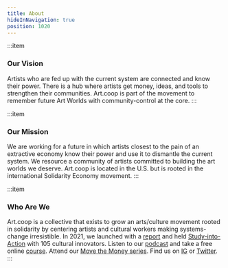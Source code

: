 ```yaml
---
title: About
hideInNavigation: true
position: 1020
---
```


:::item

### Our Vision

Artists who are fed up with the current system are connected and know their power. There is a hub where artists get money, ideas, and tools to strengthen their communities. Art.coop is part of the movement to remember future Art Worlds with community-control at the core.
:::

:::item

### Our Mission

We are working for a future in which artists closest to the pain of an extractive economy know their power and use it to dismantle the current system.
We resource a community of artists committed to building the art worlds we deserve.
Art.coop is located in the U.S. but is rooted in the international Solidarity Economy movement.
:::

:::item

### Who Are We

Art.coop is a collective that exists to grow an arts/culture movement rooted in solidarity by centering artists and cultural workers making systems-change irresistible. In 2021, we launched with a [report](#report) and held [Study-into-Action](http://art.coop/study) with 105 cultural innovators. Listen to our [podcast](#podcast) and take a free online [course](#courses). Attend our [Move the Money series](https://www.giarts.org/move-money-grantmakers-arts-artcoop-solidarity-economy-discussion-series). Find us on [IG](https://www.instagram.com/_artcoop/) or [Twitter](https://twitter.com/_artcoop).
:::
